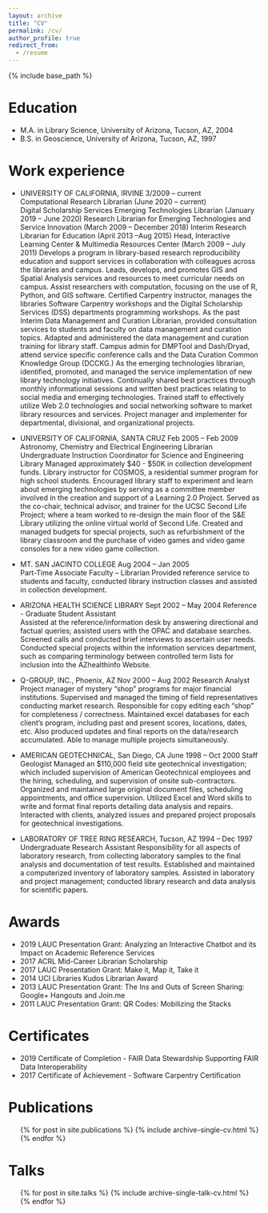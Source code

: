 ```yaml
---
layout: archive
title: "CV"
permalink: /cv/
author_profile: true
redirect_from:
  - /resume
---
```


{% include base_path %}

Education
======
* M.A. in Library Science, University of Arizona, Tucson, AZ, 2004
* B.S. in Geoscience, University of Arizona, Tucson, AZ, 1997

Work experience
======
* UNIVERSITY OF CALIFORNIA, IRVINE 3/2009 – current  
Computational Research Librarian (June 2020 – current)  
Digital Scholarship Services Emerging Technologies Librarian (January 2019 – June 2020) 
Research Librarian for Emerging Technologies and Service Innovation (March 2009 – December 2018)
Interim Research Librarian for Education (April 2013 –Aug 2015)
Head, Interactive Learning Center & Multimedia Resources Center (March 2009 – July 2011)
Develops a program in library-based research reproducibility education and support services in collaboration with colleagues across the libraries and campus. Leads, develops, and promotes GIS and Spatial Analysis services and resources to meet curricular needs on campus. Assist researchers with computation, focusing on the use of R, Python, and GIS software. Certified Carpentry instructor, manages the libraries Software Carpentry workshops and the Digital Scholarship Services (DSS) departments programming workshops. As the past Interim Data Management and Curation Librarian, provided consultation services to students and faculty on data management and curation topics. Adapted and administered the data management and curation training for library staff. Campus admin for DMPTool and Dash/Dryad, attend service specific conference calls and the Data Curation Common Knowledge Group (DCCKG.) As the emerging technologies librarian, identified, promoted, and managed the service implementation of new library technology initiatives. Continually shared best practices through monthly informational sessions and written best practices relating to social media and emerging technologies. Trained staff to effectively utilize Web 2.0 technologies and social networking software to market library resources and services. Project manager and implementer for departmental, divisional, and organizational projects.

* UNIVERSITY OF CALIFORNIA, SANTA CRUZ Feb 2005 – Feb 2009	                      
Astronomy, Chemistry and Electrical Engineering Librarian  	
Undergraduate Instruction Coordinator for Science and Engineering Library
Managed approximately $40 - $50K in collection development funds. Library instructor for COSMOS, a residential summer program for high school students. Encouraged library staff to experiment and learn about emerging technologies by serving as a committee member involved in the creation and support of a Learning 2.0 Project. Served as the co-chair, technical advisor, and trainer for the UCSC Second Life Project; where a team worked to re-design the main floor of the S&E Library utilizing the online virtual world of Second Life. Created and managed budgets for special projects, such as refurbishment of the library classroom and the purchase of video games and video game consoles for a new video game collection.

* MT. SAN JACINTO COLLEGE Aug 2004 – Jan 2005                       
Part-Time Associate Faculty – Librarian
Provided reference service to students and faculty, conducted library instruction classes and assisted in collection development.

* ARIZONA HEALTH SCIENCE LIBRARY Sept 2002 – May 2004
Reference - Graduate Student Assistant          
Assisted at the reference/information desk by answering directional and factual queries; assisted users with the OPAC and database searches. Screened calls and conducted brief interviews to ascertain user needs. Conducted special projects within the information services department, such as comparing terminology between controlled term lists for inclusion into the AZhealthinfo Website.

* Q-GROUP, INC., Phoenix, AZ Nov 2000 – Aug 2002
Research Analyst
Project manager of mystery “shop” programs for major financial institutions. Supervised and managed the timing of field representatives conducting market research. Responsible for copy editing each “shop” for completeness / correctness. Maintained excel databases for each client’s program, including past and present scores, locations, dates, etc. Also produced updates and final reports on the data/research accumulated. Able to manage multiple projects simultaneously.

* AMERICAN GEOTECHNICAL, San Diego, CA June 1998 – Oct 2000
Staff Geologist
Managed an $110,000 field site geotechnical investigation; which included supervision of American Geotechnical employees and the hiring, scheduling, and supervision of onsite sub-contractors. Organized and maintained large original document files, scheduling appointments, and office supervision. Utilized Excel and Word skills to write and format final reports detailing data analysis and repairs. Interacted with clients, analyzed issues and prepared project proposals for geotechnical investigations.

* LABORATORY OF TREE RING RESEARCH, Tucson, AZ 1994 – Dec 1997
Undergraduate Research Assistant
Responsibility for all aspects of laboratory research, from collecting laboratory samples to the final analysis and documentation of test results. Established and maintained a computerized inventory of laboratory samples. Assisted in laboratory and project management; conducted library research and data analysis for scientific papers.

Awards
======
* 2019 LAUC Presentation Grant: Analyzing an Interactive Chatbot and its Impact on Academic Reference Services
* 2017 ACRL Mid-Career Librarian Scholarship
* 2017 LAUC Presentation Grant: Make it, Map it, Take it 
* 2014 UCI Libraries Kudos Librarian Award
* 2013 LAUC Presentation Grant: The Ins and Outs of Screen Sharing: Google+ Hangouts and Join.me
* 2011 LAUC Presentation Grant: QR Codes: Mobilizing the Stacks

Certificates
======
* 2019 Certificate of Completion - FAIR Data Stewardship Supporting FAIR Data Interoperability
* 2017 Certificate of Achievement - Software Carpentry Certification

Publications
======
  <ul>{% for post in site.publications %}
    {% include archive-single-cv.html %}
  {% endfor %}</ul>
  
Talks
======
  <ul>{% for post in site.talks %}
    {% include archive-single-talk-cv.html %}
  {% endfor %}</ul>
